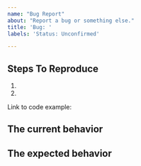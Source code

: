 ```yaml
---
name: "Bug Report"
about: "Report a bug or something else."
title: 'Bug: '
labels: 'Status: Unconfirmed'

---
```


<!--
  Please provide a clear and concise description of what the bug is,include screenshots if needed. 
  Please refer to the documentation of the reference projects in advance to ensure that you do not miss any relevant instructions.
  Please check the issue list in advance to see if someone has raised a similar question. If so, please participate in the discussion under the original issue.
-->

## Steps To Reproduce

1.
2.

Link to code example:

<!--
  Please provide a CodeSandbox (https://codesandbox.io/s/new), a link to a
  repository on GitHub, or provide a minimal code example that reproduces the
  problem. You may provide a screenshot of the application if you think it is
  relevant to your bug report. Here are some tips for providing a minimal
  example: https://stackoverflow.com/help/mcve.
  If you believe that relevant screenshots would help describe your issue, please provide them.
  If you have a preliminary solution, please provide it.
-->

## The current behavior


## The expected behavior



